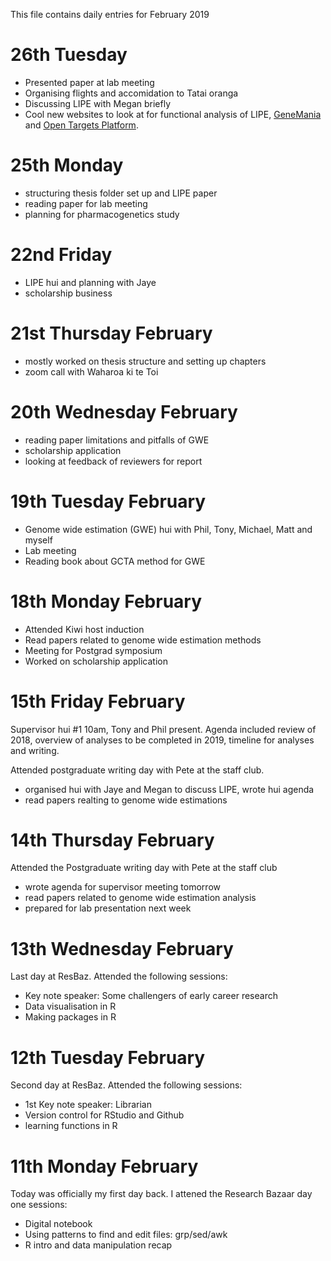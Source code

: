 This file contains daily entries for February 2019 

# 26th Tuesday 

* Presented paper at lab meeting 
* Organising flights and accomidation to Tatai oranga 
* Discussing LIPE with Megan briefly 
* Cool new websites to look at for functional analysis of LIPE, [GeneMania](https://genemania.org/) and [Open Targets Platform](https://www.targetvalidation.org/target/ENSG00000079435).  

# 25th Monday 

* structuring thesis folder set up and LIPE paper 
* reading paper for lab meeting 
* planning for pharmacogenetics study 

# 22nd Friday 

* LIPE hui and planning with Jaye 
* scholarship business 

# 21st Thursday February 

* mostly worked on thesis structure and setting up chapters 
* zoom call with Waharoa ki te Toi 

# 20th Wednesday February 

* reading paper limitations and pitfalls of GWE 
* scholarship application 
* looking at feedback of reviewers for report 

# 19th Tuesday February 

* Genome wide estimation (GWE) hui with Phil, Tony, Michael, Matt and myself 
* Lab meeting 
* Reading book about GCTA method for GWE 

# 18th Monday February 

* Attended Kiwi host induction 
* Read papers related to genome wide estimation methods 
* Meeting for Postgrad symposium 
* Worked on scholarship application 

# 15th Friday February 
Supervisor hui #1 10am, Tony and Phil present.  Agenda included review of 2018, overview of analyses to be completed in 2019,
timeline for analyses and writing.  

Attended postgraduate writing day with Pete at the staff club. 
* organised hui with Jaye and Megan to discuss LIPE, wrote hui agenda
* read papers realting to genome wide estimations 

# 14th Thursday February 
Attended the Postgraduate writing day with Pete at the staff club 
* wrote agenda for supervisor meeting tomorrow 
* read papers related to genome wide estimation analysis 
* prepared for lab presentation next week 

# 13th Wednesday February 
Last day at ResBaz.  Attended the following sessions:
* Key note speaker: Some challengers of early career research 
* Data visualisation in R 
* Making packages in R 

# 12th Tuesday February 
Second day at ResBaz.  Attended the following sessions:
* 1st Key note speaker: Librarian 
* Version control for RStudio and Github 
* learning functions in R

# 11th Monday February 
Today was officially my first day back.  I attened the Research Bazaar day one sessions: 
* Digital notebook 
* Using patterns to find and edit files: grp/sed/awk 
* R intro and data manipulation recap 
